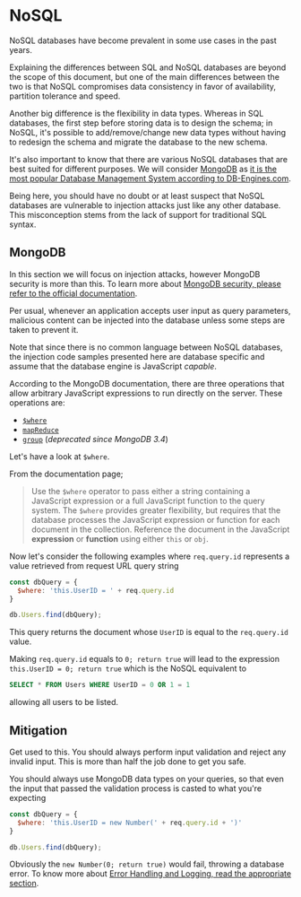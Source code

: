 NoSQL
=====

NoSQL databases have become prevalent in some use cases in the past years. 

Explaining the differences between SQL and NoSQL databases are beyond the scope
of this document, but one of the main differences between the two is that NoSQL
compromises data consistency in favor of availability, partition tolerance and
speed.

Another big difference is the flexibility in data types. Whereas in SQL
databases, the first step before storing data is to design the schema; in NoSQL,
it's possible to add/remove/change new data types without having to redesign the
schema and migrate the database to the new schema.

It's also important to know that there are various NoSQL databases that are best
suited for different purposes. We will consider [MongoDB][1] as [it is the most
popular Database Management System according to DB-Engines.com][2].

Being here, you should have no doubt or at least suspect that NoSQL databases
are vulnerable to injection attacks just like any other database. This
misconception stems from the lack of support for traditional SQL syntax.

## MongoDB

In this section we will focus on injection attacks, however MongoDB security is
more than this. To learn more about [MongoDB security, please refer to the
official documentation][3].

Per usual, whenever an application accepts user input as query parameters,
malicious content can be injected into the database unless some steps are taken
to prevent it.

Note that since there is no common language between NoSQL databases, the
injection code samples presented here are database specific and assume that the
database engine is JavaScript _capable_.

According to the MongoDB documentation, there are three operations that allow
arbitrary JavaScript expressions to run directly on the server. These operations
are:  

* [`$where`][4]
* [`mapReduce`][5]
* [`group`][6] (_deprecated since MongoDB 3.4_)

Let's have a look at `$where`.

From the documentation page;

> Use the `$where` operator to pass either a string containing a JavaScript
> expression or a full JavaScript function to the query system. The `$where`
> provides greater flexibility, but requires that the database processes the
> JavaScript expression or function for each document in the collection.
> Reference the document in the JavaScript __expression__ or __function__ using
> either `this` or `obj`.

Now let's consider the following examples where `req.query.id` represents a
value retrieved from request URL query string

```javascript
const dbQuery = {
  $where: 'this.UserID = ' + req.query.id
}

db.Users.find(dbQuery);
```

This query returns the document whose `UserID` is equal to the `req.query.id`
value.

Making `req.query.id` equals to `0; return true` will lead to the expression
`this.UserID = 0; return true` which is the NoSQL equivalent to

```sql
SELECT * FROM Users WHERE UserID = 0 OR 1 = 1
```

allowing all users to be listed.

## Mitigation

Get used to this. You should always perform input validation and reject any
invalid input. This is more than half the job done to get you safe.

You should always use MongoDB data types on your queries, so that even the
input that passed the validation process is casted to what you're expecting

```javascript
const dbQuery = {
  $where: 'this.UserID = new Number(' + req.query.id + ')'
}

db.Users.find(dbQuery);
```

Obviously the `new Number(0; return true)` would fail, throwing a database
error. To know more about [Error Handling and Logging, read the appropriate
section][7].

[1]: https://www.mongodb.com/
[2]: https://db-engines.com/en/ranking
[3]: https://docs.mongodb.com/manual/security/
[4]: https://docs.mongodb.com/manual/reference/operator/query/where/#op._S_where
[5]: https://docs.mongodb.com/manual/reference/command/mapReduce/#dbcmd.mapReduce
[6]: https://docs.mongodb.com/manual/reference/command/group/#dbcmd.group
[7]: ../../error-handling-logging/README.md
